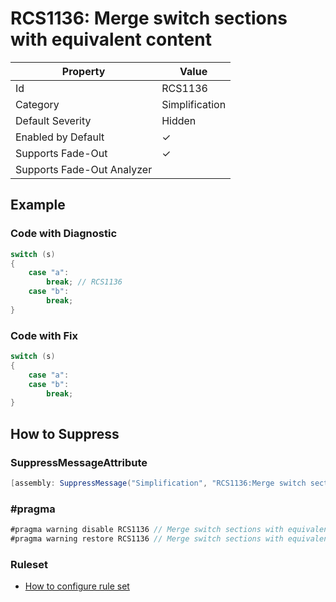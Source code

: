 # RCS1136: Merge switch sections with equivalent content

| Property | Value |
| -------- | ----- |
| Id | RCS1136 |
| Category | Simplification |
| Default Severity | Hidden |
| Enabled by Default | &#x2713; |
| Supports Fade\-Out | &#x2713; |
| Supports Fade\-Out Analyzer |  |

## Example

### Code with Diagnostic

```csharp
switch (s)
{
    case "a":
        break; // RCS1136
    case "b":
        break;
}
```

### Code with Fix

```csharp
switch (s)
{
    case "a":
    case "b":
        break;
}
```

## How to Suppress

### SuppressMessageAttribute

```csharp
[assembly: SuppressMessage("Simplification", "RCS1136:Merge switch sections with equivalent content.", Justification = "<Pending>")]
```

### \#pragma

```csharp
#pragma warning disable RCS1136 // Merge switch sections with equivalent content.
#pragma warning restore RCS1136 // Merge switch sections with equivalent content.
```

### Ruleset

* [How to configure rule set](../HowToConfigureAnalyzers.md)
